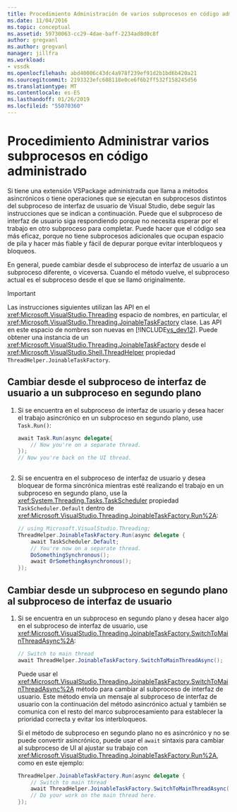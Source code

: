 ```yaml
---
title: Procedimiento Administración de varios subprocesos en código administrado | Documentos de Microsoft
ms.date: 11/04/2016
ms.topic: conceptual
ms.assetid: 59730063-cc29-4dae-baff-2234ad8d0c8f
author: gregvanl
ms.author: gregvanl
manager: jillfra
ms.workload:
- vssdk
ms.openlocfilehash: abd40006c43dc4a978f239ef91d2b1bd6b420a21
ms.sourcegitcommit: 2193323efc608118e0ce6f6b2ff532f158245d56
ms.translationtype: MT
ms.contentlocale: es-ES
ms.lasthandoff: 01/26/2019
ms.locfileid: "55070360"
---
```

# <a name="how-to-manage-multiple-threads-in-managed-code"></a>Procedimiento Administrar varios subprocesos en código administrado
Si tiene una extensión VSPackage administrada que llama a métodos asincrónicos o tiene operaciones que se ejecutan en subprocesos distintos del subproceso de interfaz de usuario de Visual Studio, debe seguir las instrucciones que se indican a continuación. Puede que el subproceso de interfaz de usuario siga respondiendo porque no necesita esperar por el trabajo en otro subproceso para completar. Puede hacer que el código sea más eficaz, porque no tiene subprocesos adicionales que ocupan espacio de pila y hacer más fiable y fácil de depurar porque evitar interbloqueos y bloqueos.  
  
 En general, puede cambiar desde el subproceso de interfaz de usuario a un subproceso diferente, o viceversa. Cuando el método vuelve, el subproceso actual es el subproceso desde el que se llamó originalmente.  
  
> [!IMPORTANT]
>  Las instrucciones siguientes utilizan las API en el <xref:Microsoft.VisualStudio.Threading> espacio de nombres, en particular, el <xref:Microsoft.VisualStudio.Threading.JoinableTaskFactory> clase. Las API en este espacio de nombres son nuevas en [!INCLUDE[vs_dev12](../extensibility/includes/vs_dev12_md.md)]. Puede obtener una instancia de un <xref:Microsoft.VisualStudio.Threading.JoinableTaskFactory> desde el <xref:Microsoft.VisualStudio.Shell.ThreadHelper> propiedad `ThreadHelper.JoinableTaskFactory`.  
  
## <a name="switch-from-the-ui-thread-to-a-background-thread"></a>Cambiar desde el subproceso de interfaz de usuario a un subproceso en segundo plano  
  
1.  Si se encuentra en el subproceso de interfaz de usuario y desea hacer el trabajo asincrónico en un subproceso en segundo plano, use `Task.Run()`:  
  
    ```csharp  
    await Task.Run(async delegate{  
        // Now you're on a separate thread.  
    });  
    // Now you're back on the UI thread.  
  
    ```  
  
2.  Si se encuentra en el subproceso de interfaz de usuario y desea bloquear de forma sincrónica mientras esté realizando el trabajo en un subproceso en segundo plano, use la <xref:System.Threading.Tasks.TaskScheduler> propiedad `TaskScheduler.Default` dentro de <xref:Microsoft.VisualStudio.Threading.JoinableTaskFactory.Run%2A>:  
  
    ```csharp  
    // using Microsoft.VisualStudio.Threading;  
    ThreadHelper.JoinableTaskFactory.Run(async delegate {  
        await TaskScheduler.Default;  
        // You're now on a separate thread.  
        DoSomethingSynchronous();  
        await OrSomethingAsynchronous();  
    });  
    ```  
  
## <a name="switch-from-a-background-thread-to-the-ui-thread"></a>Cambiar desde un subproceso en segundo plano al subproceso de interfaz de usuario  
  
1.  Si se encuentra en un subproceso en segundo plano y desea hacer algo en el subproceso de interfaz de usuario, use <xref:Microsoft.VisualStudio.Threading.JoinableTaskFactory.SwitchToMainThreadAsync%2A>:  
  
    ```csharp  
    // Switch to main thread  
    await ThreadHelper.JoinableTaskFactory.SwitchToMainThreadAsync();  
    ```  
  
     Puede usar el <xref:Microsoft.VisualStudio.Threading.JoinableTaskFactory.SwitchToMainThreadAsync%2A> método para cambiar al subproceso de interfaz de usuario. Este método envía un mensaje al subproceso de interfaz de usuario con la continuación del método asincrónico actual y también se comunica con el resto del marco subprocesamiento para establecer la prioridad correcta y evitar los interbloqueos.  
  
     Si el método de subproceso en segundo plano no es asincrónico y no se puede convertir asincrónico, puede usar el `await` sintaxis para cambiar al subproceso de UI al ajustar su trabajo con <xref:Microsoft.VisualStudio.Threading.JoinableTaskFactory.Run%2A>, como en este ejemplo:  
  
    ```csharp  
    ThreadHelper.JoinableTaskFactory.Run(async delegate {  
        // Switch to main thread  
        await ThreadHelper.JoinableTaskFactory.SwitchToMainThreadAsync();  
        // Do your work on the main thread here.  
    });  
    ```